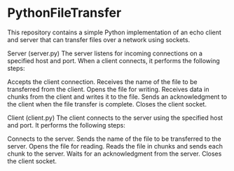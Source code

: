 # PythonFileTransfer
This repository contains a simple Python implementation of an echo client and server that can transfer files over a network using sockets.

Server (server.py)
The server listens for incoming connections on a specified host and port. When a client connects, it performs the following steps:

Accepts the client connection.
Receives the name of the file to be transferred from the client.
Opens the file for writing.
Receives data in chunks from the client and writes it to the file.
Sends an acknowledgment to the client when the file transfer is complete.
Closes the client socket.

Client (client.py)
The client connects to the server using the specified host and port. It performs the following steps:

Connects to the server.
Sends the name of the file to be transferred to the server.
Opens the file for reading.
Reads the file in chunks and sends each chunk to the server.
Waits for an acknowledgment from the server.
Closes the client socket.
